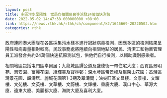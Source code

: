 ```yaml
---
layout: post
title: 多區污水呈陽性　當局向相關居民等派發24萬個快測包
date: 2022-05-02 14:47:38.000000000 +08:00
link: https://news.rthk.hk/rthk/ch/component/k2/1646669-20220502.htm
categories: rthk
---
```


政府連同港大團隊在各區採集污水樣本進行冠狀病毒檢測，因應多區的檢測結果呈陽性和病毒量相對較高，民政事務處將陸續向相關地點的居民、清潔工和物業管理員工派發合共約24萬個快速抗原測試包，供他們自行檢測，以輔助識別感染者。
 
相關地區包括屯門區卓爾居；九龍城區譚公道及盛德街一帶住宅大廈；西貢區景明苑、慧安園、富麗花園、旭輝臺及寶林邨；深水埗區帝景峰及畢架山花園；荃灣區灣景花園、韻濤居、麗城花園第1-3期及翠濤閣；油尖旺區文昌樓、文景樓、文耀樓、文苑樓、文英樓、文華樓、文蔚樓、文輝樓、重慶大廈、漢口中心、華源大廈、遠東大廈、美麗都大廈、海防大廈及喜利大廈。
